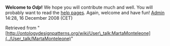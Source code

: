 __Welcome to _Odp_!__ We hope you will contribute much and well. 
You will probably want to read the [help pages](http://ontologydesignpatterns.org/wiki/Help:Contents "Help:Contents"). Again, welcome and have fun! [Admin](http://ontologydesignpatterns.org/wiki/index.php?title=User:Admin&action=edit&redlink=1 "User:Admin (not yet written)") 14:28, 16 December 2008 (CET)





Retrieved from "[http://ontologydesignpatterns.org/wiki/User\_talk:MartaMonteleone](../User_talk/MartaMonteleone)"